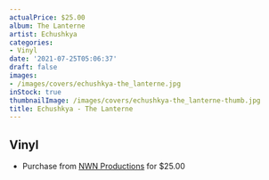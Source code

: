 ```yaml
---
actualPrice: $25.00
album: The Lanterne
artist: Echushkya
categories:
- Vinyl
date: '2021-07-25T05:06:37'
draft: false
images:
- /images/covers/echushkya-the_lanterne.jpg
inStock: true
thumbnailImage: /images/covers/echushkya-the_lanterne-thumb.jpg
title: Echushkya - The Lanterne
---
```


## Vinyl
* Purchase from [NWN Productions](http://shop.nwnprod.com/index.php?route=product/product&path=75&product_id=16751&sort=pd.name&order=ASC) for $25.00
